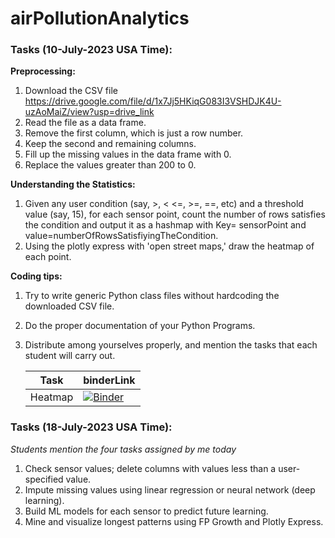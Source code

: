 # airPollutionAnalytics

### Tasks (10-July-2023 USA Time): 
__Preprocessing:__
   1. Download the CSV file https://drive.google.com/file/d/1x7Jj5HKiqG083I3VSHDJK4U-uzAoMaiZ/view?usp=drive_link
   2. Read the file as a data frame.
   3. Remove the first column, which is just a row number.
   4. Keep the second and remaining columns.
   5. Fill up the missing values in the data frame with 0.
   6. Replace the values greater than 200 to 0.

__Understanding the Statistics:__
   1. Given any user condition (say, >, < <=, >=, ==, etc) and a threshold value (say, 15), for each sensor point, count the number of rows satisfies the condition and output it as a hashmap with Key= sensorPoint and value=numberOfRowsSatisfiyingTheCondition.
   2. Using the plotly express with 'open street maps,' draw the heatmap of each point.

__Coding tips:__
1. Try to write generic Python class files without hardcoding the downloaded CSV file.
2. Do the proper documentation of your Python Programs.
3. Distribute among yourselves properly, and mention the tasks that each student will carry out.

    |Task                  | binderLink|
    |----------------------|-----|
      Heatmap             |  [![Binder](https://mybinder.org/badge_logo.svg)](https://mybinder.org/v2/gh/UdayLab/airPollutionAnalytics/main?labpath=preProcessing%2FPlotly.ipynb)
### Tasks (18-July-2023 USA Time): 

_Students mention the four tasks assigned by me today_

1. Check sensor values; delete columns with values less than a user-specified value.
2. Impute missing values using linear regression or neural network (deep learning).
3. Build ML models for each sensor to predict future learning.  
4. Mine and visualize longest patterns using FP Growth and Plotly Express.

